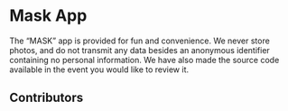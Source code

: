 # Mask App

The “MASK” app is provided for fun and
convenience. We never store photos, and do not transmit any data besides an anonymous identifier
containing no personal information. We have also made the source code available in the event you would
like to review it.

## Contributors

<!-- readme: contributors -end -->
